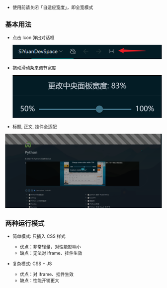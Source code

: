 
- 使用前请关闭「自适应宽度」，即全宽模式

## 基本用法



- 点击 Icon 弹出对话框

  ![](asset/Icon.png)

- 拖动滑动条来调节宽度

  ![](asset/dialog.png)


- 标题, 正文, 挂件全适配


![](asset/width-plugin.png)

## 两种运行模式

- 简单模式: 只插入 CSS 样式

  - 优点：非常轻量，对性能影响小
  - 缺点：无法对 iframe、挂件生效

- 复杂模式: CSS + JS

  - 优点：对 iframe、挂件生效
  - 缺点：性能开销更大
